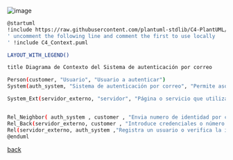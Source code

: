 ![image](http://www.plantuml.com/plantuml/png/ZP3DRXD13CVl-nHcBoHIcrmuSIgq4QsKbgX9X3Yjd5btOp4x3fwPjELjU0PklUR5y8Q69X0aRbxl-FV_E8i9DUNM5wyuE9zhWcLAg_XsE5Iy7pISbdcH8wcJa2YaWPDskF8OkflJc6hFY-7vczD9jvfVZuSjnaHgg-gyktX8WrL7Vmqvs6bh24XBWZlnNkuvDE0v462euU0tQxH9mAJ1YqFl7utns-EV-6ByxlF7-QpwT3MxhCQZ3wERYrw_A18dJt31s2Ys27RuV2KsUvYoUVsrnzobOuUEDpy2h4JDZof9KKn8euIUop59Ite2vJncL9RoPGHy8MZPBwQF7RbdksKLjxEz_H-vZcc2BIS2ZE8OrPg3l9FfFiBcoNnq4O3h3bDZ3Pkdm4vC-bcx6ZsaNYHTSorQMMJI80RVhRP2c-yD1mI1xTQPmDTCa1Dx_eP07k8_BTUqCzLf5hVagnlYPhaGxS5URZY1NNCsbgEmPeIG_mvmsC7qUZOfeR_blaVtvKYKVUnLI2frTWHEoP3McwS8ShIhSeizGZomNTvIO-aLz_iNM9FodRK07lVCr-IXvTXAQOUNC_FUByuerBdrFm40)

```bash
@startuml
!include https://raw.githubusercontent.com/plantuml-stdlib/C4-PlantUML/master/C4_Context.puml
' uncomment the following line and comment the first to use locally
' !include C4_Context.puml

LAYOUT_WITH_LEGEND()

title Diagrama de Contexto del Sistema de autenticación por correo

Person(customer, "Usuario", "Usuario a autenticar")
System(auth_system, "Sistema de autenticación por correo", "Permite asociar un usuario a un número de identidad único")

System_Ext(servidor_externo, "servidor", "Página o servicio que utiliza el sistema de autenticación de usuario")


Rel_Neighbor( auth_system , customer , "Envia numero de identidad por correo", "SMTP" )
Rel_Back(servidor_externo, customer , "Introduce credenciales o número de identidad")
Rel(servidor_externo, auth_system ,"Registra un usuario o verifica la identidad del mismo" ,"HTTP")
@enduml

```

[back](./../../Diagramas.md)